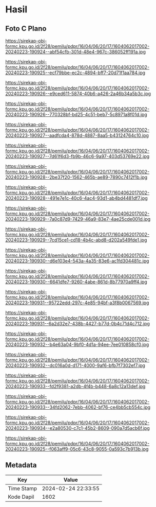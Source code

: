 # Hasil

## Foto C Plano

https://sirekap-obj-formc.kpu.go.id/2f28/pemilu/pdpr/16/04/06/20/17/1604062017002-20240223-190924--abf54cfb-301d-48e4-967c-386052ff191a.jpg

https://sirekap-obj-formc.kpu.go.id/2f28/pemilu/pdpr/16/04/06/20/17/1604062017002-20240223-190925--ecf79bbe-ec2c-4894-bff7-20d71f1aa784.jpg

https://sirekap-obj-formc.kpu.go.id/2f28/pemilu/pdpr/16/04/06/20/17/1604062017002-20240223-190926--e9ced611-5874-40b6-a426-2a46b34a5b3c.jpg

https://sirekap-obj-formc.kpu.go.id/2f28/pemilu/pdpr/16/04/06/20/17/1604062017002-20240223-190926--770328bf-bd25-4c51-beb7-5c8971a8f01d.jpg

https://sirekap-obj-formc.kpu.go.id/2f28/pemilu/pdpr/16/04/06/20/17/1604062017002-20240223-190927--aadfcda4-878d-4887-8aa5-b43124764c10.jpg

https://sirekap-obj-formc.kpu.go.id/2f28/pemilu/pdpr/16/04/06/20/17/1604062017002-20240223-190927--7d61f6d3-fb9b-46c6-9a97-403d53769e22.jpg

https://sirekap-obj-formc.kpu.go.id/2f28/pemilu/pdpr/16/04/06/20/17/1604062017002-20240223-190928--2be37f20-1562-465b-ae89-7890c7412f1b.jpg

https://sirekap-obj-formc.kpu.go.id/2f28/pemilu/pdpr/16/04/06/20/17/1604062017002-20240223-190928--491e7e1c-40c6-4ac4-93d1-ab4bd4481df7.jpg

https://sirekap-obj-formc.kpu.go.id/2f28/pemilu/pdpr/16/04/06/20/17/1604062017002-20240223-190929--7a0c87d9-7429-46a9-83e7-4ae25cde001d.jpg

https://sirekap-obj-formc.kpu.go.id/2f28/pemilu/pdpr/16/04/06/20/17/1604062017002-20240223-190929--7cd15ce1-cd18-4b4c-abd8-d202a549fde1.jpg

https://sirekap-obj-formc.kpu.go.id/2f28/pemilu/pdpr/16/04/06/20/17/1604062017002-20240223-190930--d6e103e4-543a-4a35-83e6-ac1fd304481c.jpg

https://sirekap-obj-formc.kpu.go.id/2f28/pemilu/pdpr/16/04/06/20/17/1604062017002-20240223-190930--6641dfe7-9260-4abe-861d-8b77970a9ff4.jpg

https://sirekap-obj-formc.kpu.go.id/2f28/pemilu/pdpr/16/04/06/20/17/1604062017002-20240223-190931--95722edd-297c-4e85-94bf-a3f8b0067569.jpg

https://sirekap-obj-formc.kpu.go.id/2f28/pemilu/pdpr/16/04/06/20/17/1604062017002-20240223-190931--6a2d32e7-438b-4427-b77d-0b4c71d4c712.jpg

https://sirekap-obj-formc.kpu.go.id/2f28/pemilu/pdpr/16/04/06/20/17/1604062017002-20240223-190932--b4e63a04-9bf0-4d1a-94ee-7ee010858cf0.jpg

https://sirekap-obj-formc.kpu.go.id/2f28/pemilu/pdpr/16/04/06/20/17/1604062017002-20240223-190932--dc016a0d-d171-4000-9af6-bfb7f7302ef7.jpg

https://sirekap-obj-formc.kpu.go.id/2f28/pemilu/pdpr/16/04/06/20/17/1604062017002-20240223-190933--fd2f9381-a2db-4f4b-b448-6a8c12a13def.jpg

https://sirekap-obj-formc.kpu.go.id/2f28/pemilu/pdpr/16/04/06/20/17/1604062017002-20240223-190933--34fd2062-7ebb-4062-bf76-ce4bb5cb554c.jpg

https://sirekap-obj-formc.kpu.go.id/2f28/pemilu/pdpr/16/04/06/20/17/1604062017002-20240223-190934--e2a80530-c7c1-45b2-8609-090a7d5acb6f.jpg

https://sirekap-obj-formc.kpu.go.id/2f28/pemilu/pdpr/16/04/06/20/17/1604062017002-20240223-190925--f063aff9-05c6-43c8-9055-0a593c7b913b.jpg


## Metadata

| Key        | Value               |
| ---------- | ------------------- |
| Time Stamp | 2024-02-24 22:33:55 |
| Kode Dapil | 1602                |




